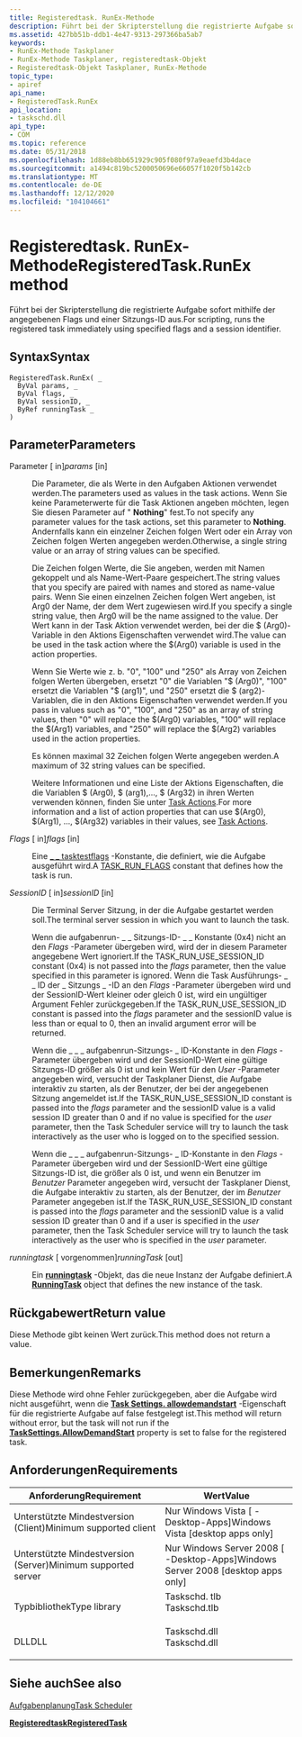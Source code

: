 ```yaml
---
title: Registeredtask. RunEx-Methode
description: Führt bei der Skripterstellung die registrierte Aufgabe sofort mithilfe der angegebenen Flags und einer Sitzungs-ID aus.
ms.assetid: 427bb51b-ddb1-4e47-9313-297366ba5ab7
keywords:
- RunEx-Methode Taskplaner
- RunEx-Methode Taskplaner, registeredtask-Objekt
- Registeredtask-Objekt Taskplaner, RunEx-Methode
topic_type:
- apiref
api_name:
- RegisteredTask.RunEx
api_location:
- taskschd.dll
api_type:
- COM
ms.topic: reference
ms.date: 05/31/2018
ms.openlocfilehash: 1d88eb8bb651929c905f080f97a9eaefd3b4dace
ms.sourcegitcommit: a1494c819bc5200050696e66057f1020f5b142cb
ms.translationtype: MT
ms.contentlocale: de-DE
ms.lasthandoff: 12/12/2020
ms.locfileid: "104104661"
---
```

# <a name="registeredtaskrunex-method"></a><span data-ttu-id="b86b6-106">Registeredtask. RunEx-Methode</span><span class="sxs-lookup"><span data-stu-id="b86b6-106">RegisteredTask.RunEx method</span></span>

<span data-ttu-id="b86b6-107">Führt bei der Skripterstellung die registrierte Aufgabe sofort mithilfe der angegebenen Flags und einer Sitzungs-ID aus.</span><span class="sxs-lookup"><span data-stu-id="b86b6-107">For scripting, runs the registered task immediately using specified flags and a session identifier.</span></span>

## <a name="syntax"></a><span data-ttu-id="b86b6-108">Syntax</span><span class="sxs-lookup"><span data-stu-id="b86b6-108">Syntax</span></span>


```VB
RegisteredTask.RunEx( _
  ByVal params, _
  ByVal flags, _
  ByVal sessionID, _
  ByRef runningTask _
)
```



## <a name="parameters"></a><span data-ttu-id="b86b6-109">Parameter</span><span class="sxs-lookup"><span data-stu-id="b86b6-109">Parameters</span></span>

<dl> <dt>

<span data-ttu-id="b86b6-110"> Parameter \[ in\]</span><span class="sxs-lookup"><span data-stu-id="b86b6-110">*params* \[in\]</span></span>
</dt> <dd>

<span data-ttu-id="b86b6-111">Die Parameter, die als Werte in den Aufgaben Aktionen verwendet werden.</span><span class="sxs-lookup"><span data-stu-id="b86b6-111">The parameters used as values in the task actions.</span></span> <span data-ttu-id="b86b6-112">Wenn Sie keine Parameterwerte für die Task Aktionen angeben möchten, legen Sie diesen Parameter auf " **Nothing**" fest.</span><span class="sxs-lookup"><span data-stu-id="b86b6-112">To not specify any parameter values for the task actions, set this parameter to **Nothing**.</span></span> <span data-ttu-id="b86b6-113">Andernfalls kann ein einzelner Zeichen folgen Wert oder ein Array von Zeichen folgen Werten angegeben werden.</span><span class="sxs-lookup"><span data-stu-id="b86b6-113">Otherwise, a single string value or an array of string values can be specified.</span></span>

<span data-ttu-id="b86b6-114">Die Zeichen folgen Werte, die Sie angeben, werden mit Namen gekoppelt und als Name-Wert-Paare gespeichert.</span><span class="sxs-lookup"><span data-stu-id="b86b6-114">The string values that you specify are paired with names and stored as name-value pairs.</span></span> <span data-ttu-id="b86b6-115">Wenn Sie einen einzelnen Zeichen folgen Wert angeben, ist Arg0 der Name, der dem Wert zugewiesen wird.</span><span class="sxs-lookup"><span data-stu-id="b86b6-115">If you specify a single string value, then Arg0 will be the name assigned to the value.</span></span> <span data-ttu-id="b86b6-116">Der Wert kann in der Task Aktion verwendet werden, bei der die $ (Arg0)-Variable in den Aktions Eigenschaften verwendet wird.</span><span class="sxs-lookup"><span data-stu-id="b86b6-116">The value can be used in the task action where the $(Arg0) variable is used in the action properties.</span></span>

<span data-ttu-id="b86b6-117">Wenn Sie Werte wie z. b. "0", "100" und "250" als Array von Zeichen folgen Werten übergeben, ersetzt "0" die Variablen "$ (Arg0)", "100" ersetzt die Variablen "$ (arg1)", und "250" ersetzt die $ (arg2)-Variablen, die in den Aktions Eigenschaften verwendet werden.</span><span class="sxs-lookup"><span data-stu-id="b86b6-117">If you pass in values such as "0", "100", and "250" as an array of string values, then "0" will replace the $(Arg0) variables, "100" will replace the $(Arg1) variables, and "250" will replace the $(Arg2) variables used in the action properties.</span></span>

<span data-ttu-id="b86b6-118">Es können maximal 32 Zeichen folgen Werte angegeben werden.</span><span class="sxs-lookup"><span data-stu-id="b86b6-118">A maximum of 32 string values can be specified.</span></span>

<span data-ttu-id="b86b6-119">Weitere Informationen und eine Liste der Aktions Eigenschaften, die die Variablen $ (Arg0), $ (arg1),..., $ (Arg32) in ihren Werten verwenden können, finden Sie unter [Task Actions](task-actions.md).</span><span class="sxs-lookup"><span data-stu-id="b86b6-119">For more information and a list of action properties that can use $(Arg0), $(Arg1), ..., $(Arg32) variables in their values, see [Task Actions](task-actions.md).</span></span>

</dd> <dt>

<span data-ttu-id="b86b6-120">*Flags* \[ in\]</span><span class="sxs-lookup"><span data-stu-id="b86b6-120">*flags* \[in\]</span></span>
</dt> <dd>

<span data-ttu-id="b86b6-121">Eine [ \_ \_ tasktestflags](/windows/desktop/api/taskschd/ne-taskschd-task_run_flags) -Konstante, die definiert, wie die Aufgabe ausgeführt wird.</span><span class="sxs-lookup"><span data-stu-id="b86b6-121">A [TASK\_RUN\_FLAGS](/windows/desktop/api/taskschd/ne-taskschd-task_run_flags) constant that defines how the task is run.</span></span>

</dd> <dt>

<span data-ttu-id="b86b6-122">*SessionID* \[ in\]</span><span class="sxs-lookup"><span data-stu-id="b86b6-122">*sessionID* \[in\]</span></span>
</dt> <dd>

<span data-ttu-id="b86b6-123">Die Terminal Server Sitzung, in der die Aufgabe gestartet werden soll.</span><span class="sxs-lookup"><span data-stu-id="b86b6-123">The terminal server session in which you want to launch the task.</span></span>

<span data-ttu-id="b86b6-124">Wenn die aufgabenrun- \_ \_ Sitzungs-ID- \_ \_ Konstante (0x4) nicht an den *Flags* -Parameter übergeben wird, wird der in diesem Parameter angegebene Wert ignoriert.</span><span class="sxs-lookup"><span data-stu-id="b86b6-124">If the TASK\_RUN\_USE\_SESSION\_ID constant (0x4) is not passed into the *flags* parameter, then the value specified in this parameter is ignored.</span></span> <span data-ttu-id="b86b6-125">Wenn die Task Ausführungs- \_ \_ ID der \_ Sitzungs \_ -ID an den *Flags* -Parameter übergeben wird und der SessionID-Wert kleiner oder gleich 0 ist, wird ein ungültiger Argument Fehler zurückgegeben.</span><span class="sxs-lookup"><span data-stu-id="b86b6-125">If the TASK\_RUN\_USE\_SESSION\_ID constant is passed into the *flags* parameter and the sessionID value is less than or equal to 0, then an invalid argument error will be returned.</span></span>

<span data-ttu-id="b86b6-126">Wenn die \_ \_ \_ aufgabenrun-Sitzungs- \_ ID-Konstante in den *Flags* -Parameter übergeben wird und der SessionID-Wert eine gültige Sitzungs-ID größer als 0 ist und kein Wert für den *User* -Parameter angegeben wird, versucht der Taskplaner Dienst, die Aufgabe interaktiv zu starten, als der Benutzer, der bei der angegebenen Sitzung angemeldet ist.</span><span class="sxs-lookup"><span data-stu-id="b86b6-126">If the TASK\_RUN\_USE\_SESSION\_ID constant is passed into the *flags* parameter and the sessionID value is a valid session ID greater than 0 and if no value is specified for the *user* parameter, then the Task Scheduler service will try to launch the task interactively as the user who is logged on to the specified session.</span></span>

<span data-ttu-id="b86b6-127">Wenn die \_ \_ \_ aufgabenrun-Sitzungs- \_ ID-Konstante in den *Flags* -Parameter übergeben wird und der SessionID-Wert eine gültige Sitzungs-ID ist, die größer als 0 ist, und wenn ein Benutzer im *Benutzer* Parameter angegeben wird, versucht der Taskplaner Dienst, die Aufgabe interaktiv zu starten, als der Benutzer, der im *Benutzer* Parameter angegeben ist.</span><span class="sxs-lookup"><span data-stu-id="b86b6-127">If the TASK\_RUN\_USE\_SESSION\_ID constant is passed into the *flags* parameter and the sessionID value is a valid session ID greater than 0 and if a user is specified in the *user* parameter, then the Task Scheduler service will try to launch the task interactively as the user who is specified in the *user* parameter.</span></span>

</dd> <dt>

<span data-ttu-id="b86b6-128">*runningtask* \[ vorgenommen\]</span><span class="sxs-lookup"><span data-stu-id="b86b6-128">*runningTask* \[out\]</span></span>
</dt> <dd>

<span data-ttu-id="b86b6-129">Ein [**runningtask**](runningtask.md) -Objekt, das die neue Instanz der Aufgabe definiert.</span><span class="sxs-lookup"><span data-stu-id="b86b6-129">A [**RunningTask**](runningtask.md) object that defines the new instance of the task.</span></span>

</dd> </dl>

## <a name="return-value"></a><span data-ttu-id="b86b6-130">Rückgabewert</span><span class="sxs-lookup"><span data-stu-id="b86b6-130">Return value</span></span>

<span data-ttu-id="b86b6-131">Diese Methode gibt keinen Wert zurück.</span><span class="sxs-lookup"><span data-stu-id="b86b6-131">This method does not return a value.</span></span>

## <a name="remarks"></a><span data-ttu-id="b86b6-132">Bemerkungen</span><span class="sxs-lookup"><span data-stu-id="b86b6-132">Remarks</span></span>

<span data-ttu-id="b86b6-133">Diese Methode wird ohne Fehler zurückgegeben, aber die Aufgabe wird nicht ausgeführt, wenn die [**Task Settings. allowdemandstart**](tasksettings-allowdemandstart.md) -Eigenschaft für die registrierte Aufgabe auf false festgelegt ist.</span><span class="sxs-lookup"><span data-stu-id="b86b6-133">This method will return without error, but the task will not run if the [**TaskSettings.AllowDemandStart**](tasksettings-allowdemandstart.md) property is set to false for the registered task.</span></span>

## <a name="requirements"></a><span data-ttu-id="b86b6-134">Anforderungen</span><span class="sxs-lookup"><span data-stu-id="b86b6-134">Requirements</span></span>



| <span data-ttu-id="b86b6-135">Anforderung</span><span class="sxs-lookup"><span data-stu-id="b86b6-135">Requirement</span></span> | <span data-ttu-id="b86b6-136">Wert</span><span class="sxs-lookup"><span data-stu-id="b86b6-136">Value</span></span> |
|-------------------------------------|-----------------------------------------------------------------------------------------|
| <span data-ttu-id="b86b6-137">Unterstützte Mindestversion (Client)</span><span class="sxs-lookup"><span data-stu-id="b86b6-137">Minimum supported client</span></span><br/> | <span data-ttu-id="b86b6-138">Nur Windows Vista \[ -Desktop-Apps\]</span><span class="sxs-lookup"><span data-stu-id="b86b6-138">Windows Vista \[desktop apps only\]</span></span><br/>                                          |
| <span data-ttu-id="b86b6-139">Unterstützte Mindestversion (Server)</span><span class="sxs-lookup"><span data-stu-id="b86b6-139">Minimum supported server</span></span><br/> | <span data-ttu-id="b86b6-140">Nur Windows Server 2008 \[ -Desktop-Apps\]</span><span class="sxs-lookup"><span data-stu-id="b86b6-140">Windows Server 2008 \[desktop apps only\]</span></span><br/>                                    |
| <span data-ttu-id="b86b6-141">Typbibliothek</span><span class="sxs-lookup"><span data-stu-id="b86b6-141">Type library</span></span><br/>             | <dl> <span data-ttu-id="b86b6-142"><dt>Taskschd. tlb</dt></span><span class="sxs-lookup"><span data-stu-id="b86b6-142"><dt>Taskschd.tlb</dt></span></span> </dl> |
| <span data-ttu-id="b86b6-143">DLL</span><span class="sxs-lookup"><span data-stu-id="b86b6-143">DLL</span></span><br/>                      | <dl> <span data-ttu-id="b86b6-144"><dt>Taskschd.dll</dt></span><span class="sxs-lookup"><span data-stu-id="b86b6-144"><dt>Taskschd.dll</dt></span></span> </dl> |



## <a name="see-also"></a><span data-ttu-id="b86b6-145">Siehe auch</span><span class="sxs-lookup"><span data-stu-id="b86b6-145">See also</span></span>

<dl> <dt>

[<span data-ttu-id="b86b6-146">Aufgabenplanung</span><span class="sxs-lookup"><span data-stu-id="b86b6-146">Task Scheduler</span></span>](task-scheduler-start-page.md)
</dt> <dt>

[<span data-ttu-id="b86b6-147">**Registeredtask**</span><span class="sxs-lookup"><span data-stu-id="b86b6-147">**RegisteredTask**</span></span>](registeredtask.md)
</dt> </dl>

 

 





